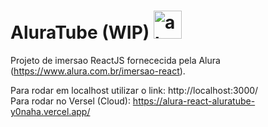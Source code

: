 # AluraTube (WIP)  <img width="45" alt="about" src="https://media1.giphy.com/media/eNAsjO55tPbgaor7ma/giphy.gif?cid=6c09b95257ba86846063405dc5d8b646de1f22f2a4d3e54e&rid=giphy.gif&ct=s"> 

Projeto de imersao ReactJS fornececida pela Alura (https://www.alura.com.br/imersao-react).

Para rodar em localhost utilizar o link: http://localhost:3000/ <br>
Para rodar no Versel (Cloud): https://alura-react-aluratube-y0naha.vercel.app/
